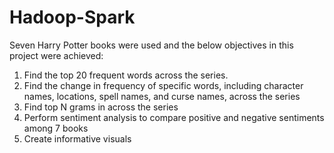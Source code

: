 # Hadoop-Spark

Seven Harry Potter books were used and the below objectives in this project were achieved:

1. Find the top 20 frequent words across the series.
2. Find the change in frequency of specific words, including character names, locations, spell names, and curse names, across the series
3. Find top N grams in across the series
4. Perform sentiment analysis to compare positive and negative sentiments among 7 books
5. Create informative visuals
